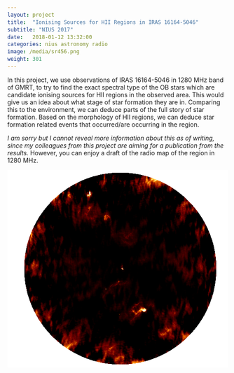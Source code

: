 ```yaml
---
layout: project
title:  "Ionising Sources for HII Regions in IRAS 16164-5046"
subtitle: "NIUS 2017"
date:   2018-01-12 13:32:00
categories: nius astronomy radio
image: /media/sr456.png
weight: 301
---
```


<p>In this project, we use observations of IRAS 16164-5046 in 1280 MHz band of GMRT, to try
to find the exact spectral type of the OB stars which are candidate ionising sources for HII
regions in the observed area. This would give us an idea about what stage of star formation
they are in. Comparing this to the environment, we can deduce parts of the full story of star
formation. Based on the morphology of HII regions, we can deduce star formation related
events that occurred/are occurring in the region.</p>
<!--break-->
<p><i>I am sorry but I cannot reveal more information about this as of writing, since my colleagues 
from this project are aiming for a publication from the results.</i> However, you can enjoy a draft of the radio map of the region in 1280 MHz.</p>
<!--break-->
<div markdown="0" class="box alt">
    <div class="row uniform 50%">
        <div class="12u"><span class="image fit"><img src="/media/1280Full_bb.png" alt="" /></span></div>
    </div>
</div>
